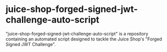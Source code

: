 # juice-shop-forged-signed-jwt-challenge-auto-script
"juice-shop-forged-signed-jwt-challenge-auto-script" is a repository containing an automated script designed to tackle the Juice Shop's "Forged Signed JWT Challenge". 
